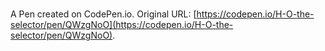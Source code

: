 # 

A Pen created on CodePen.io. Original URL: [https://codepen.io/H-O-the-selector/pen/QWzgNoO](https://codepen.io/H-O-the-selector/pen/QWzgNoO).

